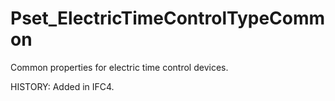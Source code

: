 # Pset_ElectricTimeControlTypeCommon

Common properties for electric time control devices.
<!-- end of short definition -->
 HISTORY: Added in IFC4.
